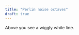 ```yaml
---
title: "Perlin noise octaves"
draft: true
---
```


<div><canvas id="perlin" height="400" width="1200" style="height: 200px; width: 600px;"></canvas></div>
<script>
  function samplePerlin(slopeAt, x) {
    const lo = Math.floor(x);
    const hi = lo+1;
    const dist = x-lo;
    loSlope = slopeAt[lo];
    hiSlope = slopeAt[hi];
    loPos = loSlope * dist;
    hiPos = -hiSlope * (1-dist);
    const u = dist * dist * (3.0 - 2.0 * dist);  // cubic curve
    const ret = (loPos*(1-u)) + (hiPos*u);  // interpolate
    return ret;
  }

  const canvasEl = document.getElementById("perlin");
  const gl = canvasEl.getContext("webgl");

  const vbo = gl.createBuffer();
  gl.bindBuffer(gl.ARRAY_BUFFER, vbo);

  function createShader(ty, src) {
    const s = gl.createShader(ty);
    gl.shaderSource(s, src);
    gl.compileShader(s);
    if (!gl.getShaderParameter(s, gl.COMPILE_STATUS)) throw gl.getShaderInfoLog(s);
    return s;
  }

  const vs = createShader(gl.VERTEX_SHADER, 'attribute vec2 coord; void main(void) { gl_Position = vec4((coord.x/5.0)-1.0, coord.y, 0.0, 1.0); }');
  const fs = createShader(gl.FRAGMENT_SHADER, 'precision mediump float; uniform vec4 color; void main(void) { gl_FragColor = color; }');

  const prog = gl.createProgram();
  gl.attachShader(prog, vs);
  gl.attachShader(prog, fs);
  gl.linkProgram(prog);
  if (!gl.getProgramParameter(prog, gl.LINK_STATUS)) {
    console.error(gl.getProgramInfoLog(prog));
  }
  gl.useProgram(prog);

  const coordLoc = gl.getAttribLocation(prog, "coord");
  gl.vertexAttribPointer(coordLoc, 2, gl.FLOAT, false, 0, 0);

  const colorLoc = gl.getUniformLocation(prog, "color");

  gl.enableVertexAttribArray(coordLoc);

  gl.clearColor(0,0,0,1);
  gl.clear(gl.COLOR_BUFFER_BIT);

  const multiPerlinCoords = {};
  for (let i = 0; i < 10; i+=0.01) {
    multiPerlinCoords[i] = 0;
  }

  gl.uniform4fv(colorLoc, [0.3, 0.3, 0.3, 1.0]);

  for (let octave = 1; octave < 6; octave++) {
    const slopeAt = [];
    const numInts = Math.pow(2, octave) + 2; // +1 due to floating point disgrace
    for (let i = 0; i <= numInts; i++) {
      slopeAt[i] = (Math.random()*2)-1;
    }

    const coords = [];
    for (let i = 0; i < 10; i+=0.01) {
      const height = samplePerlin(slopeAt, i/octave) / octave;
      coords.push(i);
      coords.push(height);
      multiPerlinCoords[i] += height;
    }
    const coordsArray = new Float32Array(coords);
    gl.bufferData(gl.ARRAY_BUFFER, coordsArray, gl.STATIC_DRAW);
    gl.drawArrays(gl.LINE_STRIP, 0, coords.length/2);
  }

  console.log(multiPerlinCoords);

  gl.uniform4fv(colorLoc, [1.0, 1.0, 1.0, 1.0]);
  const multiPerlinCoordsList = [];
  for (k in multiPerlinCoords) {
    multiPerlinCoordsList.push(k);
    multiPerlinCoordsList.push(multiPerlinCoords[k]);
  }
  const multiPerlinCoordsArray = new Float32Array(multiPerlinCoordsList);
  gl.bufferData(gl.ARRAY_BUFFER, multiPerlinCoordsArray, gl.STATIC_DRAW);
  gl.drawArrays(gl.LINE_STRIP, 0, multiPerlinCoordsList.length/2);
</script>

Above you see a wiggly white line.
